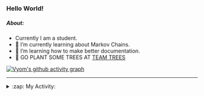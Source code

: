 ### Hello World!

##### About:
- Currently I am a student.
- 🌱 I’m currently learning about Markov Chains.
- 🌱 I’m learning how to make better documentation.
- 🌱 GO PLANT SOME TREES AT [TEAM TREES](https://teamtrees.org/)

[![Vyom's github activity graph](https://activity-graph.herokuapp.com/graph?username=Vyvy-vi)](https://github.com/ashutosh00710/github-readme-activity-graph)

---
<details>
  <summary>:zap: My Activity:</summary>
  
<!--START_SECTION:waka-->
![Code Time](http://img.shields.io/badge/Code%20Time-817%20hrs%2021%20mins-blue)

**I'm a Night 🦉** 

```text
🌞 Morning    67 commits     ██░░░░░░░░░░░░░░░░░░░░░░░   8.38% 
🌆 Daytime    195 commits    ██████░░░░░░░░░░░░░░░░░░░   24.38% 
🌃 Evening    271 commits    ████████░░░░░░░░░░░░░░░░░   33.88% 
🌙 Night      267 commits    ████████░░░░░░░░░░░░░░░░░   33.38%

```
📅 **I'm Most Productive on Sunday** 

```text
Monday       78 commits     ██░░░░░░░░░░░░░░░░░░░░░░░   9.75% 
Tuesday      132 commits    ████░░░░░░░░░░░░░░░░░░░░░   16.5% 
Wednesday    124 commits    ████░░░░░░░░░░░░░░░░░░░░░   15.5% 
Thursday     109 commits    ███░░░░░░░░░░░░░░░░░░░░░░   13.63% 
Friday       107 commits    ███░░░░░░░░░░░░░░░░░░░░░░   13.38% 
Saturday     89 commits     ██░░░░░░░░░░░░░░░░░░░░░░░   11.12% 
Sunday       161 commits    █████░░░░░░░░░░░░░░░░░░░░   20.12%

```


📊 **This Week I Spent My Time On** 

```text
🔥 Editors: 
VS Code                  8 hrs 51 mins       █████████████████████░░░░   87.2% 
Vim                      1 hr 18 mins        ███░░░░░░░░░░░░░░░░░░░░░░   12.8%

🐱‍💻 Projects: 
praise                   9 hrs 25 mins       ███████████████████████░░   92.82% 
Unknown Project          28 mins             █░░░░░░░░░░░░░░░░░░░░░░░░   4.71% 
discord-bot              12 mins             ░░░░░░░░░░░░░░░░░░░░░░░░░   2.07% 
developer-rubric         2 mins              ░░░░░░░░░░░░░░░░░░░░░░░░░   0.4%

```


 Last Updated on 13/06/2022 07:04:17 UTC
<!--END_SECTION:waka-->
</details>
